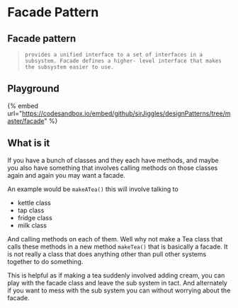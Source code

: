 # Facade Pattern

## Facade pattern

> `provides a unified interface to a set of interfaces in a subsystem. Facade defines a higher- level interface that makes the subsystem easier to use.`

## Playground

{% embed url="https://codesandbox.io/embed/github/sirJiggles/designPatterns/tree/master/facade" %}



## What is it

If you have a bunch of classes and they each have methods, and maybe you also have something that involves calling methods on those classes again and again you may want a facade.

An example would be `makeATea()` this will involve talking to

* kettle class
* tap class
* fridge class
* milk class

And calling methods on each of them. Well why not make a Tea class that calls these methods in a new method `makeTea()` that is basically a facade. It is not really a class that does anything other than pull other systems together to do something.

This is helpful as if making a tea suddenly involved adding cream, you can play with the facade class and leave the sub system in tact. And alternately if you want to mess with the sub system you can without worrying about the facade.


